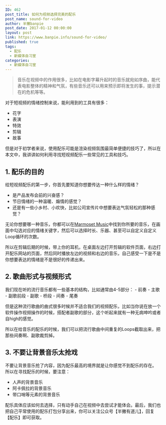 ```yaml
---
ID: 462
post_title: 如何为视频选择完美的配乐
post_name: sound-for-video
author: 半撇banpie
post_date: 2017-01-12 00:00:00
layout: post
link: https://www.banpie.info/sound-for-video/
published: true
tags:
  - 配乐
  - 新媒体自习室
categories:
  - 新媒体自习室
---
```

> 音乐在视频中的作用很多，比如在电影字幕升起时的音乐就宛如序曲，能代表电影整体的精神和气氛，有些音乐还可以用来预示即将发生的事，提示潜在的危机等等。

对于短视频的情绪控制来说，能利用到的工具有很多：

*   花字
*   表演
*   特效
*   剪辑
*   故事

但是对于初学者来说，使用配乐可能是渲染视频氛围最简单便捷的技巧了，所以在本文中，我讲讲如何利用寻找短视频配乐一些常见的工具和技巧。

## 1\. 配乐的目的

给短视频配乐的第一步，你首先要知道你想要传达一种什么样的情绪？

*   是产品发布会前的兴奋感？
*   节日情绪的一种温暖、煽情的感觉？
*   还是有一些小乡村、小欢快，比如公司宣传片中想要表达气氛轻松的那种感觉？

无论你想要哪一种音乐，你都可以在[Marmoset Music][1]中找到你所要的音乐，在画面中勾选对应的情绪关键字，然后可以选择时长、乐器、甚至可以自定义自定义Loop循环的次数。

所以在剪辑后期的时候，带上你的耳机，在桌面左边打开剪辑的软件页面，右边打开配乐网站的页面，然后同时播放左边的视频和右边的音乐，自己感受一下是不是你想要表达的情绪是不是很好的传递出来。

## 2\. 歌曲形式与视频形式

我们现在听的流行音乐都有一些基本的结构，比如通常由4-5部分： - 前奏 - 主歌 - 副歌前段 - 副歌 - 桥段 - 间奏 - 尾奏

但是这种流行歌曲的曲式很多时候并不适合我们的视频配乐，比如当你说在放一个软件操作视频操作的时候，搭配者副歌的部分，这个听起来就有一种无病呻吟或者自high的感觉。

所以在给音乐的配乐的时候，我们可以把流行歌曲中间重复的Loops截取出来，把那些间奏啊、副歌裁剪掉。

## 3\. 不要让背景音乐太抢戏

不要让背景音乐抢了内容，因为配乐最高的境界就是让你感觉不到配乐的存在。 所以在寻找配乐的时候，要注意：

*   人声的背景音乐
*   阿卡佩拉的背景音乐
*   带口哨等元素的背景音乐

配乐具体应该如何去选择，只有动手自己在视频中去尝试才能体会。最后，我们也把自己平常使用的配乐打包分享出来，你可以关注公众号【半撇有道儿】，回复【配乐】即可获取。

 [1]: https://www.marmosetmusic.com/
<!--stackedit_data:
eyJoaXN0b3J5IjpbLTEyMTIzMjc3MThdfQ==
-->